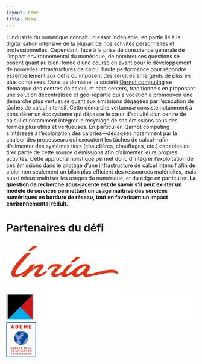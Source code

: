 ```yaml
---
layout: home
title: Home
---
```


L’industrie du numérique connaît un essor indéniable, en partie lié à la digitalisation intensive de la plupart de nos activités personnelles et professionnelles. Cependant, face à la prise de conscience générale de l’impact environnemental du numérique, de nombreuses questions se posent quant au bien-fondé d’une course en avant pour le développement de nouvelles infrastructures de calcul haute performance pour répondre essentiellement aux défis qu’imposent des services émergents de plus en plus complexes. Dans ce domaine, la société [Qarnot computing](https://qarnot.com) se démarque des centres de calcul, et data centers, traditionnels en proposant une solution décentralisée et géo-répartie qui a vocation à promouvoir une démarche plus vertueuse quant aux émissions dégagées par l’exécution de tâches de calcul intensif. Cette démarche vertueuse consiste notamment à considérer un écosystème qui dépasse le cœur d’activité d’un centre de calcul et notamment intégrer le recyclage de ses émissions sous des formes plus utiles et vertueuses. En particulier, Qarnot computing s’intéresse à l’exploitation des calories—dégagées notamment par la chaleur des processeurs qui exécutent les tâches de calcul—afin d’alimenter des systèmes tiers (chaudières, chauffages, etc.) capables de tirer partie de cette source d’émissions afin d’alimenter leurs propres activités. Cette approche holistique permet donc d’intégrer l’exploitation de ces émissions dans le pilotage d’une infrastructure de calcul intensif afin de cibler non seulement un bilan plus efficient des ressources matérielles, mais aussi mieux maîtriser les usages du numérique, et du edge en particulier. **La question de recherche sous-jacente est de savoir s’il peut exister un modèle de services permettant un usage maîtrisé des services numériques en bordure de réseau, tout en favorisant un impact environnemental réduit.**



# Partenaires du défi

<div class="partners">
  <div class="partner">
    <a href="https://www.inria.fr/fr">
      <img src="assets/images/inria.png" alt="Inria"/>
    </a>
  </div>
  <div class="partner">
    <a href="https://qarnot.com">
      <img src="assets/images/qarnot.png" alt="Qarnot" class="logo-dark"/>
    </a>
  </div>
  <div class="partner">
    <a href="https://www.ademe.fr/">
      <img src="assets/images/ademe.png" alt="Ademe"/>
    </a>
  </div>
</div>
